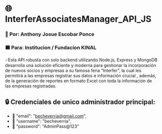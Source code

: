 # 🌐 InterferAssociatesManager_API_JS
### 🪪 Por: Anthony Josue Escobar Ponce
### 🟦 Para: Institucion / Fundacion KINAL
💡Esta API robusta con solo backend utilizando Node.js, Express y MongoDB desarrolla una solución eficiente y moderna para gestionar la incorporación de
nuevos socios y empresas a su famosa feria “Interfer”, la cual les permitirá a las empresas registrar sus datos e información crucial , además, de la generación de reportes en formato Excel con toda la información de las empresas registradas.

## 🔒 Credenciales de unico administrador principal:
* 🔑 "email": "becheverria@gmail.com",
* 🔑 "username": "becheverria",
* 🔑 "password": "AdminPass@123"
